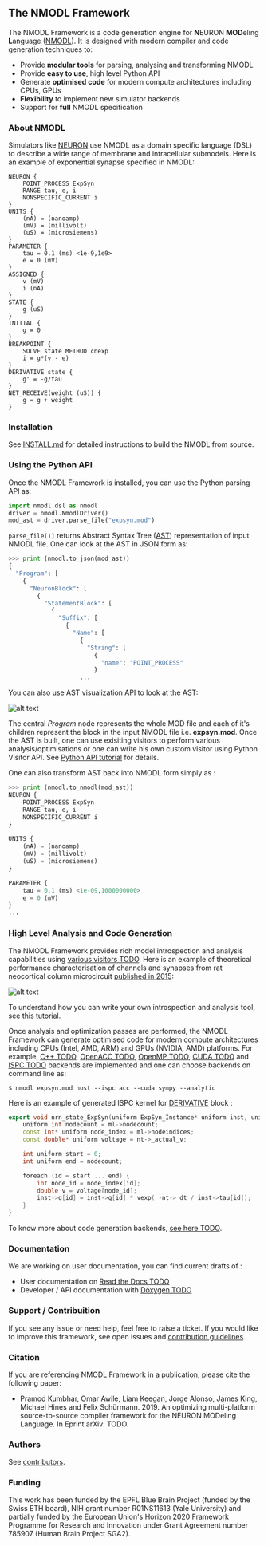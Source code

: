 ## The NMODL Framework

The NMODL Framework is a code generation engine for **N**EURON **MOD**eling **L**anguage ([NMODL](https://www.neuron.yale.edu/neuron/static/py_doc/modelspec/programmatic/mechanisms/nmodl.html)). It is designed with modern compiler and code generation techniques to:

* Provide **modular tools** for parsing, analysing and transforming NMODL
* Provide **easy to use**, high level Python API
* Generate **optimised code** for modern compute architectures including CPUs, GPUs
* **Flexibility** to implement new simulator backends
* Support for **full** NMODL specification

### About NMODL

Simulators like [NEURON](https://www.neuron.yale.edu/neuron/) use NMODL as a domain specific language (DSL) to describe a wide range of membrane and  intracellular submodels. Here is an example of exponential synapse specified in NMODL:

```
NEURON {
    POINT_PROCESS ExpSyn
    RANGE tau, e, i
    NONSPECIFIC_CURRENT i
}
UNITS {
    (nA) = (nanoamp)
    (mV) = (millivolt)
    (uS) = (microsiemens)
}
PARAMETER {
    tau = 0.1 (ms) <1e-9,1e9>
    e = 0 (mV)
}
ASSIGNED {
    v (mV)
    i (nA)
}
STATE {
    g (uS)
}
INITIAL {
    g = 0
}
BREAKPOINT {
    SOLVE state METHOD cnexp
    i = g*(v - e)
}
DERIVATIVE state {
    g' = -g/tau
}
NET_RECEIVE(weight (uS)) {
    g = g + weight
}
```

### Installation

See [INSTALL.md](INSTALL.md) for detailed instructions to build the NMODL from source.

### Using the Python API

Once the NMODL Framework is installed, you can use the Python parsing API as:

```python
import nmodl.dsl as nmodl
driver = nmodl.NmodlDriver()
mod_ast = driver.parse_file("expsyn.mod")
```

`parse_file()]` returns Abstract Syntax Tree ([AST](https://en.wikipedia.org/wiki/Abstract_syntax_tree)) representation of input NMODL file. One can look at the AST in JSON form as:

```python
>>> print (nmodl.to_json(mod_ast))
{
  "Program": [
    {
      "NeuronBlock": [
        {
          "StatementBlock": [
            {
              "Suffix": [
                {
                  "Name": [
                    {
                      "String": [
                        {
                          "name": "POINT_PROCESS"
                        }
                    ...
```
You can also use AST visualization API to look at the AST:

![alt text](docs/images/nmodl.ast.png "AST representation of expsyn.mod")

The central *Program* node represents the whole MOD file and each of it's children represent the block in the input NMODL file i.e. **expsyn.mod**. Once the AST is built, one can use exisiting visitors to perform various analysis/optimisations or one can write his own custom visitor using Python Visitor API. See [Python API tutorial](docs/notebooks/nmodl-python-tutorial.ipynb) for details.

One can also transform AST back into NMODL form simply as :

```python
>>> print (nmodl.to_nmodl(mod_ast))
NEURON {
    POINT_PROCESS ExpSyn
    RANGE tau, e, i
    NONSPECIFIC_CURRENT i
}

UNITS {
    (nA) = (nanoamp)
    (mV) = (millivolt)
    (uS) = (microsiemens)
}

PARAMETER {
    tau = 0.1 (ms) <1e-09,1000000000>
    e = 0 (mV)
}
...
```

### High Level Analysis and Code Generation

The NMODL Framework provides rich model introspection and analysis capabilities using [various visitors TODO](). Here is an example of theoretical performance characterisation of channels and synapses from rat neocortical column microcircuit [published in 2015](https://www.cell.com/abstract/S0092-8674%2815%2901191-5):

![alt text](docs/images/nmodl-perf-stats.png "Example of performance characterisation")

To understand how you can write your own introspection and analysis tool, see [this tutorial](docs/notebooks/nmodl-python-tutorial.ipynb).

Once analysis and optimization passes are performed, the NMODL Framework can generate optimised code for modern compute architectures including CPUs (Intel, AMD, ARM) and GPUs (NVIDIA, AMD) platforms. For example, [C++ TODO](), [OpenACC TODO](), [OpenMP TODO](), [CUDA TODO]() and [ISPC TODO]() backends are implemented and one can choose backends on command line as:

```
$ nmodl expsyn.mod host --ispc acc --cuda sympy --analytic
```

Here is an example of generated ISPC kernel for [DERIVATIVE](https://www.neuron.yale.edu/neuron/static/py_doc/modelspec/programmatic/mechanisms/nmodl.html#derivative) block :

```c++
export void nrn_state_ExpSyn(uniform ExpSyn_Instance* uniform inst, uniform NrnThread* uniform nt ...) {
    uniform int nodecount = ml->nodecount;
    const int* uniform node_index = ml->nodeindices;
    const double* uniform voltage = nt->_actual_v;

    int uniform start = 0;
    int uniform end = nodecount;

    foreach (id = start ... end) {
        int node_id = node_index[id];
        double v = voltage[node_id];
        inst->g[id] = inst->g[id] * vexp( -nt->_dt / inst->tau[id]);
    }
}
```

To know more about code generation backends, [see here TODO]().

### Documentation

We are working on user documentation, you can find current drafts of :

* User documentation on [Read the Docs TODO]()
* Developer / API documentation with [Doxygen TODO]()


### Support / Contribuition

If you see any issue or need help, feel free to raise a ticket. If you would like to improve this framework, see open issues and [contribution guidelines](CONTRIBUTING.md).

### Citation

If you are referencing NMODL Framework in a publication, please cite the following paper:

* Pramod Kumbhar, Omar Awile, Liam Keegan, Jorge Alonso, James King, Michael Hines and Felix Schürmann. 2019. An optimizing multi-platform source-to-source compiler framework for the NEURON MODeling Language. In Eprint arXiv: TODO.

### Authors

See [contributors](https://github.com/BlueBrain/nmodl/graphs/contributors).

### Funding

This work has been funded by the EPFL Blue Brain Project (funded by the Swiss ETH board), NIH grant number R01NS11613 (Yale University) and partially funded by the European Union's Horizon 2020 Framework Programme for Research and Innovation under Grant Agreement number 785907 (Human Brain Project SGA2).
